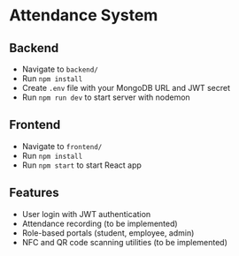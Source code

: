 # Attendance System

## Backend

- Navigate to `backend/`
- Run `npm install`
- Create `.env` file with your MongoDB URL and JWT secret
- Run `npm run dev` to start server with nodemon

## Frontend

- Navigate to `frontend/`
- Run `npm install`
- Run `npm start` to start React app

## Features

- User login with JWT authentication
- Attendance recording (to be implemented)
- Role-based portals (student, employee, admin)
- NFC and QR code scanning utilities (to be implemented)
